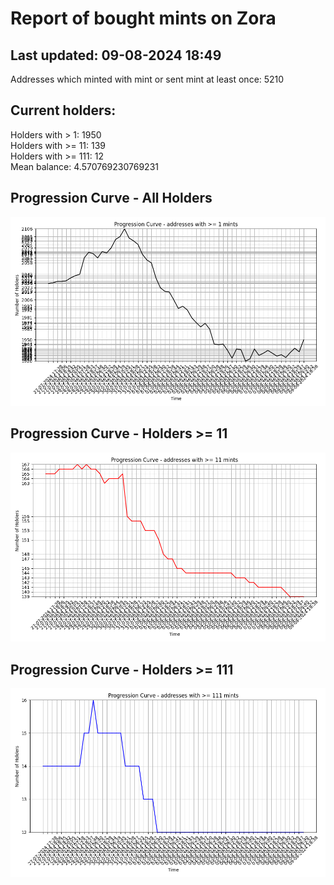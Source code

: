# Report of bought mints on Zora
## Last updated: 09-08-2024 18:49
Addresses which minted with mint or sent mint at least once: 5210

## Current holders:
Holders with > 1: 1950  
Holders with >= 11: 139  
Holders with >= 111: 12  
Mean balance: 4.570769230769231  

## Progression Curve - All Holders
![addresses with >= 1 mint](progression_curve_all.png)
## Progression Curve - Holders >= 11
![addresses with >= 11 mints](progression_curve_gt_11.png)
## Progression Curve - Holders >= 111
![addresses with >= 111 mints](progression_curve_gt_111.png)
